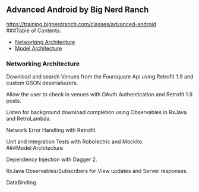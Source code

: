 ## Advanced Android by Big Nerd Ranch
https://training.bignerdranch.com/classes/advanced-android
<br>
###Table of Contents:
* [Networking Architecture](#arch)
* [Model Architecture](#model)

### <a name="arch"></a>Networking Architecture

Download and search Venues from the Foursquare Api using Retrofit 1.9 and custom GSON deserialiazers.

Allow the user to check in venues with OAuth Authentication and Retrofit 1.9 posts.

Listen for background download completion using Observables in RxJava and RetroLambda.

Network Error Handling with Retrofit.

Unit and Integration Tests with Robolectric and Mockito.
<br>
###<a name="model"></a>Model Architecture

Dependency Injection with Dagger 2.

RxJava Observables/Subscribers for View updates and Server responses.

DataBinding